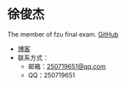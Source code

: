 # 徐俊杰
The member of fzu final exam.
[GitHub](https://github.com/EaaonXu/)
- [博客](https://www.cnblogs.com/Eason-Xu/)
- 联系方式：
    - 邮箱：250719651@qq.com
    - QQ：250719651